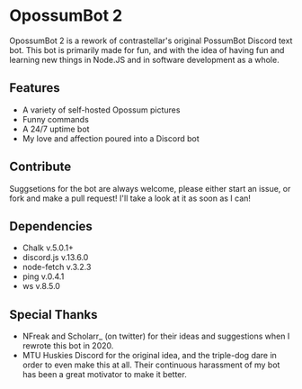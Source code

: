 # OpossumBot 2
OpossumBot 2 is a rework of contrastellar's original PossumBot Discord text bot. This bot is primarily made for fun, and with the idea of having fun and learning new things in Node.JS and in software development as a whole.

## Features
* A variety of self-hosted Opossum pictures
* Funny commands
* A 24/7 uptime bot
* My love and affection poured into a Discord bot

## Contribute
Suggsetions for the bot are always welcome, please either start an issue, or fork and make a pull request! I'll take a look at it as soon as I can!

## Dependencies
* Chalk v.5.0.1+
* discord.js v.13.6.0
* node-fetch v.3.2.3
* ping v.0.4.1
* ws v.8.5.0

## Special Thanks
* NFreak and Scholarr_ (on twitter) for their ideas and suggestions when I rewrote this bot in 2020. 
* MTU Huskies Discord for the original idea, and the triple-dog dare in order to even make this at all. Their continuous harassment of my bot has been a great motivator to make it better.
